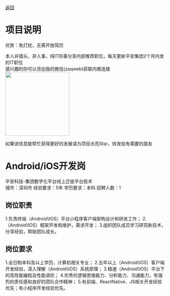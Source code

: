 [返回](../)

# 项目说明

优势：免打扰，无需开放简历

本人非猎头，非人事，纯IT同事分享内部推荐职位，每天更新平安集团2个月内发的IT职位  
感兴趣的你可以添加我的微信(zaqweb)获取内推连接  
<img src="https://github.com/zaqweb/PA-IT-JOBS/blob/master/WechatICode.jpeg"  height="200" width="200">

如果该信息能帮忙获得更好的发展请为项目点亮Star，转发给有需要的朋友

# Android/iOS开发岗
平安科技-集团数字化平台线上迁徙平台技术  
城市：深圳市 经验要求：5年 学历要求：本科  招聘人数：1

## 岗位职责
1.负责终端（Android\IOS）平台小程序客户端架构设计和研发工作；
2.（Android\IOS）框架开发和维护，需求开发；
3.组织团队成员学习研究新技术，分享经验，帮助团队成长。

## 岗位要求
1.全日制本科及以上学历，计算机相关专业；
2.五年以上（Android\IOS）客户端开发经验，深入理解（Android\IOS）系统原理；
3.精通（Android\IOS）平台下的高性能编程及性能调优；
4.优秀的逻辑思维能力、分析能力、沟通能力，有强烈的责任感和良好的团队合作精神；
5.有前端、ReactNative、JS相关开发经验优先；有小程序开发经验优先。




